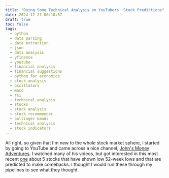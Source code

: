 ```yaml
---
title: "Doing Some Technical Analysis on YouTubers' Stock Predictions"
date: 2024-12-21 00:10:57
draft: true
toc: false
tags:
  - python
  - data parsing
  - data extraction
  - json
  - data analysis
  - yfinance
  - youtube
  - financial analysis
  - financial suggestions
  - python for economics
  - stock analysis
  - oscillators
  - macd
  - rsi
  - technical analysis
  - stocks
  - stock analysis
  - stock recommender
  - bollinger bands
  - technical analysis
  - stock indicators
---
```


All right, so given that I'm new to the whole stock market sphere, I started by going to YouTube and came across a nice channel, [John's Money Adventures](https://www.youtube.com/@Johnsmoneyadventures). I watched many of his videos, but got interested in this most recent [one](https://www.youtube.com/watch?v=AAaVjzEj1F8&t=4s) about 5 stocks that have shown low 52-week lows and that are predicted to make comebacks. I thought I would run these through my pipelines to see what they thought.



